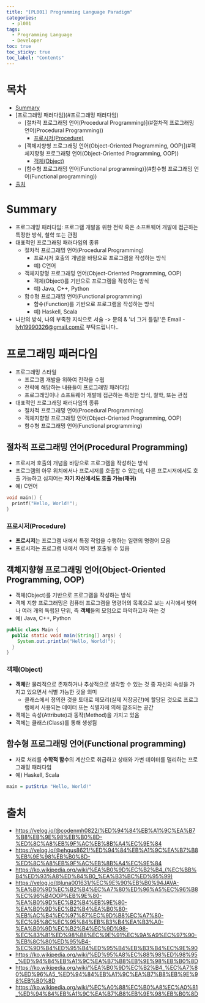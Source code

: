 ```yaml
---
title: "[PL001] Programming Language Paradigm"
categories:
  - pl001
tags:
  - Programming Language
  - Developer
toc: true
toc_sticky: true
toc_label: "Contents"
---
```


# 목차
- [Summary](#summary)
- [프로그래밍 패러다임](#프로그래밍 패러다임)
  * [절차적 프로그래밍 언어(Procedural Programming)](#절차적 프로그래밍 언어(Procedural Programming))
    + [프로시저(Procedure)](#프로시저(Procedure))
  * [객체지향형 프로그래밍 언어(Object-Oriented Programming, OOP)](#객체지향형 프로그래밍 언어(Object-Oriented Programming, OOP))
    + [객체(Object)](객체(Object))
  * [함수형 프로그래밍 언어(Functional programming)](#함수형 프로그래밍 언어(Functional programming))
- [출처](#출처)


# Summary
- 프로그래밍 패러다임: 프로그램 개발을 위한 전략 혹은 소프트웨어 개발에 접근하는 특정한 방식, 철학 또는 관점
- 대표적인 프로그래밍 패러다임의 종류
  - 절차적 프로그래밍 언어(Procedural Programming)
    - 프로시저 호출의 개념을 바탕으로 프로그램을 작성하는 방식
    - 예) C언어
  - 객체지향형 프로그래밍 언어(Object-Oriented Programming, OOP)
    - 객체(Object)를 기반으로 프로그램을 작성하는 방식
    - 예) Java, C++, Python
  - 함수형 프로그래밍 언어(Functional programming)
    - 함수(Function)를 기반으로 프로그램을 작성하는 방식
    - 예) Haskell, Scala
- 나만의 방식, 나의 부족한 지식으로 서술 -> 문의 & '너 그거 틀림!'은 Email - lyh19990326@gmail.com로 부탁드립니다..

# 프로그래밍 패러다임
- 프로그래밍 스타일
  - 프로그램 개발을 위하여 전략을 수립
  - 전략에 해당하는 내용들이 프로그래밍 패러다임
  - 프로그래밍이나 소프트웨어 개발에 접근하는 특정한 방식, 철학, 또는 관점
- 대표적인 프로그래밍 패러다임의 종류
  - 절차적 프로그래밍 언어(Procedural Programming)
  - 객체지향형 프로그래밍 언어(Object-Oriented Programming, OOP)
  - 함수형 프로그래밍 언어(Functional programming)

## 절차적 프로그래밍 언어(Procedural Programming)
- 프로시저 호출의 개념을 바탕으로 프로그램을 작성하는 방식
- 프로그램의 아무 위치에서나 프로시저를 호출할 수 있는데, 다른 프로시저에서도 호출 가능하고 심지어는 **자기 자신에서도 호출 가능(재귀)**
- 예) C언어
```c
void main() {
  printf("Hello, World!");
}
```

### 프로시저(Procedure)
- **프로시저**는 프로그램 내에서 특정 작업을 수행하는 일련의 명령어 모음
- 프로시저는 프로그램 내에서 여러 번 호출될 수 있음

## 객체지향형 프로그래밍 언어(Object-Oriented Programming, OOP)
- 객체(Object)를 기반으로 프로그램을 작성하는 방식
- 객체 지향 프로그래밍은 컴퓨터 프로그램을 명령어의 목록으로 보는 시각에서 벗어나 여러 개의 독립된 단위, 즉 **객체**들의 모임으로 파악하고자 하는 것
- 예) Java, C++, Python
```java
public class Main {
  public static void main(String[] args) {
    System.out.println("Hello, World!");
  }
}
```

### 객체(Object)
- **객체**란 물리적으로 존재하거나 추상적으로 생각할 수 있는 것 중 자신의 속성을 가지고 있으면서 식별 가능한 것을 의미
  -  클래스에서 정의한 것을 토대로 메모리(실제 저장공간)에 할당된 것으로 프로그램에서 사용되는 데이터 또는 식별자에 의해 참조되는 공간
- 객체는 속성(Attribute)과 동작(Method)을 가지고 있음
- 객체는 클래스(Class)를 통해 생성됨

## 함수형 프로그래밍 언어(Functional programming)
- 자료 처리를 **수학적 함수**의 계산으로 취급하고 상태와 가변 데이터를 멀리하는 프로그래밍 패러다임
- 예) Haskell, Scala
```haskell
main = putStrLn "Hello, World!"
```

# 출처
- https://velog.io/@codenmh0822/%ED%94%84%EB%A1%9C%EA%B7%B8%EB%9E%98%EB%B0%8D-%ED%8C%A8%EB%9F%AC%EB%8B%A4%EC%9E%84
- https://velog.io/@ehgus8621/%ED%94%84%EB%A1%9C%EA%B7%B8%EB%9E%98%EB%B0%8D-%ED%8C%A8%EB%9F%AC%EB%8B%A4%EC%9E%84
- https://ko.wikipedia.org/wiki/%EA%B0%9D%EC%B2%B4_(%EC%BB%B4%ED%93%A8%ED%84%B0_%EA%B3%BC%ED%95%99)
- https://velog.io/@luna001631/%EC%9E%90%EB%B0%94JAVA-%EA%B0%9D%EC%B2%B4%EC%A7%80%ED%96%A5%EC%96%B8%EC%96%B4OOP%EB%9E%80-%EA%B0%9D%EC%B2%B4%EB%9E%80-%EA%B0%9D%EC%B2%B4%EA%B0%80-%EB%AC%B4%EC%97%87%EC%9D%B8%EC%A7%80-%EC%95%8C%EC%95%84%EB%B3%B4%EA%B3%A0-%EA%B0%9D%EC%B2%B4%EC%9D%98-%EC%83%81%ED%98%B8%EC%9E%91%EC%9A%A9%EC%97%90-%EB%8C%80%ED%95%B4-%EC%9D%B4%ED%95%B4%ED%95%B4%EB%B3%B4%EC%9E%90
- https://ko.wikipedia.org/wiki/%ED%95%A8%EC%88%98%ED%98%95_%ED%94%84%EB%A1%9C%EA%B7%B8%EB%9E%98%EB%B0%8D
- https://ko.wikipedia.org/wiki/%EA%B0%9D%EC%B2%B4_%EC%A7%80%ED%96%A5_%ED%94%84%EB%A1%9C%EA%B7%B8%EB%9E%98%EB%B0%8D
- https://ko.wikipedia.org/wiki/%EC%A0%88%EC%B0%A8%EC%A0%81_%ED%94%84%EB%A1%9C%EA%B7%B8%EB%9E%98%EB%B0%8D